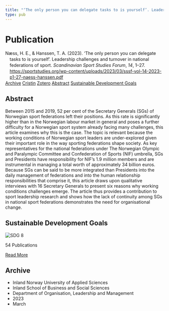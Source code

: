 ```yaml
---
title: "‘The only person you can delegate tasks to is yourself’. Leadership challenges and turnover in national federations of sport"
type: pub
---
```

<h1>Publication</h1>
<article id="csl-bib-container-DVS85P98" class="csl-bib-container">
  <div class="csl-bib-body" style="line-height: 1.35; padding-left: 1em; text-indent:-1em;">
  <div class="csl-entry">N&#xE6;ss, H. E., &amp; Hanssen, T. A. (2023). &#x2018;The only person you can delegate tasks to is yourself&#x2019;. Leadership challenges and turnover in national federations of sport. <i>Scandinavian Sport Studies Forum</i>, <i>14</i>, 1&#x2013;27. <a href="https://sportstudies.org/wp-content/uploads/2023/03/sssf-vol-14-2023-p1-27-naess-hanssen.pdf">https://sportstudies.org/wp-content/uploads/2023/03/sssf-vol-14-2023-p1-27-naess-hanssen.pdf</a></div>
</div>
  <div class="csl-bib-buttons">
    <a href="#taxonomy-article-DVS85P98" class="csl-bib-button">Archive</a>
    <a href="https://app.cristin.no/results/show.jsf?id=2130438" alt="Cristin URL" class="csl-bib-button">Cristin</a>
    <a href="http://zotero.org/groups/5022929/items/DVS85P98" alt="Zotero URL" class="csl-bib-button">Zotero</a>
    <a href="#abstract-article-DVS85P98" class="csl-bib-button">Abstract</a>
    <a href="#sdg-article-DVS85P98" class="csl-bib-button">Sustainable Development Goals</a>
  </div>
  <div id="csl-bib-meta-container-DVS85P98"></div>
</article>
<div id="csl-bib-meta-DVS85P98" class="csl-bib-meta">
  <article id="abstract-article-DVS85P98" class="abstract-article">
    <h1>Abstract</h1>
    Between 2015 and 2019, 52 per cent of the Secretary Generals (SGs) of Norwegian sport federations left their positions. As this rate is significantly 
higher than in the Norwegian labour market in general and poses a further 
difficulty for a Norwegian sport system already facing many challenges, 
this article examines why this is the case. The topic is relevant because the 
working conditions of Norwegian sport leaders are under-explored given 
their important role in the way sporting federations shape society. As key 
representatives for the national federations under The Norwegian Olympic 
and Paralympic Committee and Confederation of Sports (NIF) umbrella, 
SGs and Presidents have responsibility for NIF’s 1.9 million members and 
are instrumental in managing a total worth of approximately 34 billion euros. Because SGs can be said to be more integrated than Presidents into the 
daily management of federations and into the human relationship responsibilities that comprise it, this article draws upon qualitative interviews 
with 16 Secretary Generals to present six reasons why working conditions 
challenges emerge. The article thus provides a contribution to sport leadership research and shows how the lack of continuity among SGs in national sport federations demonstrates the need for organisational change.
  </article>
  <article id="sdg-article-DVS85P98" class="sdg-article">
    <h1>Sustainable Development Goals</h1>
    <div class="sdg-container"><div id="sdg8" class="sdg">
<img src="{{< params subfolder >}}images/sdg/sdg08_en.png" class="image" alt="SDG 8">
<div class="sdg-overlay">
<p class="sdg-publication-count"><span>54</span> Publications</p>
<p><a href="https://sdgs.un.org/goals/goal8" class="sdg-read-more">Read More</a></p>
</div>
</div></div>
  </article>
  <article id="taxonomy-article-DVS85P98" class="taxonomy-article">
    <h1>Archive</h1>
    <ul>
      <li>Inland Norway University of Applied Sciences</li>
      <li>Inland School of Business and Social Sciences</li>
      <li>Department of Organisation, Leadership and Management</li>
      <li>2023</li>
      <li>March</li>
    </ul>
  </article>
</div>
